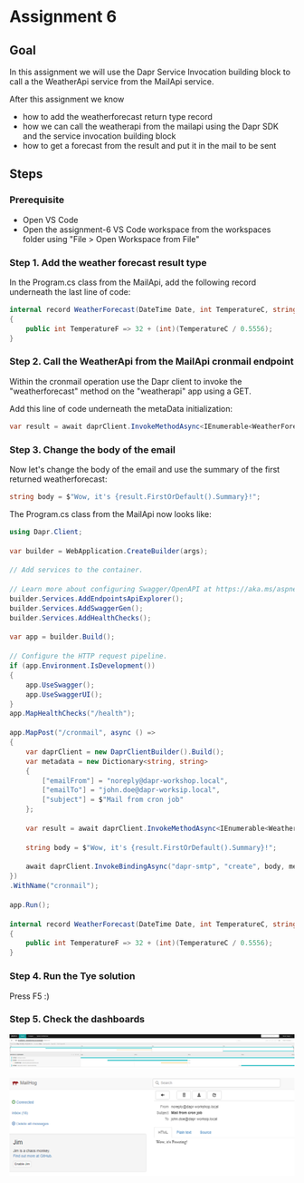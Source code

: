 # Assignment 6

## Goal

In this assignment we will use the Dapr Service Invocation building block to call a the WeatherApi service from the MailApi service.

After this assignment we know

- how to add the weatherforecast return type record 
- how we can call the weatherapi from the mailapi using the Dapr SDK and the service invocation building block
- how to get a forecast from the result and put it in the mail to be sent

## Steps

### Prerequisite

- Open VS Code
- Open the assignment-6 VS Code workspace from the workspaces folder using "File > Open Workspace from File"

### Step 1. Add the weather forecast result type

In the Program.cs class from the MailApi, add the following record underneath the last line of code:

```c#
internal record WeatherForecast(DateTime Date, int TemperatureC, string? Summary)
{
    public int TemperatureF => 32 + (int)(TemperatureC / 0.5556);
}
```


### Step 2. Call the WeatherApi from the MailApi cronmail endpoint

Within the cronmail operation use the Dapr client to invoke the "weatherforecast" method on the "weatherapi" app using a GET.

Add this line of code underneath the metaData initialization:
```c#
var result = await daprClient.InvokeMethodAsync<IEnumerable<WeatherForecast>>(HttpMethod.Get, "weatherapi", "weatherforecast");
```

### Step 3. Change the body of the email
Now let's change the body of the email and use the summary of the first returned weatherforecast:

```c#
string body = $"Wow, it's {result.FirstOrDefault().Summary}!";
```

The Program.cs class from the MailApi now looks like:
```c#
using Dapr.Client;

var builder = WebApplication.CreateBuilder(args);

// Add services to the container.

// Learn more about configuring Swagger/OpenAPI at https://aka.ms/aspnetcore/swashbuckle
builder.Services.AddEndpointsApiExplorer();
builder.Services.AddSwaggerGen();
builder.Services.AddHealthChecks();

var app = builder.Build();

// Configure the HTTP request pipeline.
if (app.Environment.IsDevelopment())
{
    app.UseSwagger();
    app.UseSwaggerUI();
}
app.MapHealthChecks("/health");

app.MapPost("/cronmail", async () =>
{
    var daprClient = new DaprClientBuilder().Build();
    var metadata = new Dictionary<string, string>
    {
        ["emailFrom"] = "noreply@dapr-workshop.local",
        ["emailTo"] = "john.doe@dapr-worksip.local",
        ["subject"] = $"Mail from cron job"
    };  

    var result = await daprClient.InvokeMethodAsync<IEnumerable<WeatherForecast>>(HttpMethod.Get, "weatherapi", "weatherforecast");

    string body = $"Wow, it's {result.FirstOrDefault().Summary}!";

    await daprClient.InvokeBindingAsync("dapr-smtp", "create", body, metadata);
})
.WithName("cronmail");

app.Run();

internal record WeatherForecast(DateTime Date, int TemperatureC, string? Summary)
{
    public int TemperatureF => 32 + (int)(TemperatureC / 0.5556);
}
```

### Step 4. Run the Tye solution
Press F5 :)

### Step 5. Check the dashboards


![jaeger](../docs/images/assignment6_jaeger.png)

![mailhog](../docs/images/assignment6_mailhog_mail.png)


